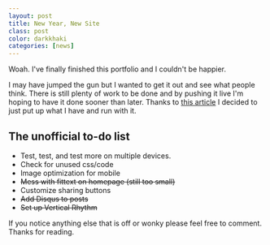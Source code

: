 ```yaml
---
layout: post
title: New Year, New Site
class: post
color: darkkhaki
categories: [news]
---
```


Woah. I've finally finished this portfolio and I couldn't be happier.

I may have jumped the gun but I wanted to get it out and see what people think. There is still plenty of work to be done and by pushing it live I'm hoping to have it done sooner than later. Thanks to [this article](https://medium.com/p/f8083e76146d "Stop putting it off and accept the challenge.") I decided to just put up what I have and run with it. 

<h2 class="h3">The unofficial to-do list</h2>

* Test, test, and test more on multiple devices.
* Check for unused css/code
* Image optimization for mobile
* <s>Mess with fittext on homepage (still too small)</s>
* Customize sharing buttons
* <s>Add Disqus to posts</s>
* <s>Set up Vertical Rhythm</s>

If you notice anything else that is off or wonky please feel free to comment. Thanks for reading.